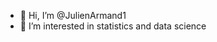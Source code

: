 - 👋 Hi, I’m @JulienArmand1
- 👀 I’m interested in statistics and data science

<!---
JulienArmand1/JulienArmand1 is a ✨ special ✨ repository because its `README.md` (this file) appears on your GitHub profile.
You can click the Preview link to take a look at your changes.
--->
